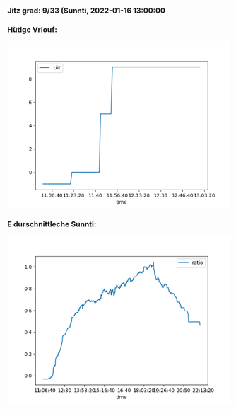 ### Jitz grad: 9/33 (Sunnti, 2022-01-16 13:00:00

### Hütige Vrlouf:
![Graph](Today.png)

### E durschnittleche Sunnti:
![Graph](Sunnti.png)